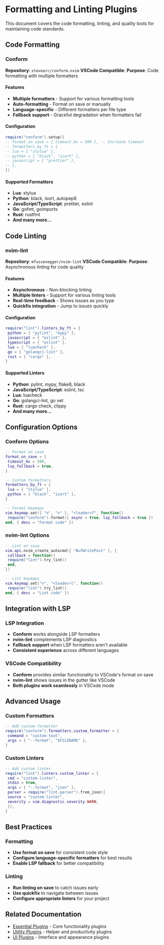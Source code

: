 # Formatting and Linting Plugins

This document covers the code formatting, linting, and quality tools for maintaining code standards.

## Code Formatting

### Conform 
**Repository**: `stevearc/conform.nvim` 
**VSCode Compatible**: 
**Purpose**: Code formatting with multiple formatters

#### Features
- **Multiple formatters** - Support for various formatting tools
- **Auto-formatting** - Format on save or manually
- **Language-specific** - Different formatters per file type
- **Fallback support** - Graceful degradation when formatters fail

#### Configuration
```lua
require("conform").setup({
-- format_on_save = { timeout_ms = 500 }, -- Increase timeout
-- formatters_by_ft = {
-- lua = { "stylua" },
-- python = { "black", "isort" },
-- javascript = { "prettier" },
-- },
})
```

#### Supported Formatters
- **Lua**: stylua
- **Python**: black, isort, autopep8
- **JavaScript/TypeScript**: prettier, eslint
- **Go**: gofmt, goimports
- **Rust**: rustfmt
- **And many more...**

## Code Linting

### nvim-lint 
**Repository**: `mfussenegger/nvim-lint` 
**VSCode Compatible**: 
**Purpose**: Asynchronous linting for code quality

#### Features
- **Asynchronous** - Non-blocking linting
- **Multiple linters** - Support for various linting tools
- **Real-time feedback** - Shows issues as you type
- **Quickfix integration** - Jump to issues quickly

#### Configuration
```lua
require("lint").linters_by_ft = {
 python = { "pylint", "mypy" },
 javascript = { "eslint" },
 typescript = { "eslint" },
 lua = { "luacheck" },
 go = { "golangci-lint" },
 rust = { "cargo" },
}
```

#### Supported Linters
- **Python**: pylint, mypy, flake8, black
- **JavaScript/TypeScript**: eslint, tsc
- **Lua**: luacheck
- **Go**: golangci-lint, go vet
- **Rust**: cargo check, clippy
- **And many more...**

## Configuration Options

### Conform Options
```lua
-- Format on save
format_on_save = {
 timeout_ms = 500,
 lsp_fallback = true,
}

-- Custom formatters
formatters_by_ft = {
 lua = { "stylua" },
 python = { "black", "isort" },
}

-- Format keymaps
vim.keymap.set({ "n", "v" }, "<leader>f", function()
 require("conform").format({ async = true, lsp_fallback = true })
end, { desc = "Format code" })
```

### nvim-lint Options
```lua
-- Lint on save
vim.api.nvim_create_autocmd({ "BufWritePost" }, {
 callback = function()
 require("lint").try_lint()
 end,
})

-- Lint keymaps
vim.keymap.set("n", "<leader>l", function()
 require("lint").try_lint()
end, { desc = "Lint code" })
```

## Integration with LSP

### LSP Integration
- **Conform** works alongside LSP formatters
- **nvim-lint** complements LSP diagnostics
- **Fallback support** when LSP formatters aren't available
- **Consistent experience** across different languages

### VSCode Compatibility
- **Conform** provides similar functionality to VSCode's format on save
- **nvim-lint** shows issues in the gutter like VSCode
- **Both plugins work seamlessly** in VSCode mode

## Advanced Usage

### Custom Formatters
```lua
-- Add custom formatter
require("conform").formatters.custom_formatter = {
 command = "custom-tool",
 args = { "--format", "$FILENAME" },
}
```

### Custom Linters
```lua
-- Add custom linter
require("lint").linters.custom_linter = {
 cmd = "custom-linter",
 stdin = true,
 args = { "--format", "json" },
 parser = require("lint.parser").from_json({
 source = "custom-linter",
 severity = vim.diagnostic.severity.WARN,
 }),
}
```

## Best Practices

### Formatting
- **Use format on save** for consistent code style
- **Configure language-specific formatters** for best results
- **Enable LSP fallback** for better compatibility

### Linting
- **Run linting on save** to catch issues early
- **Use quickfix** to navigate between issues
- **Configure appropriate linters** for your project

## Related Documentation

- [Essential Plugins](essential.md) - Core functionality plugins
- [Utility Plugins](utilities.md) - Helper and productivity plugins
- [UI Plugins](ui.md) - Interface and appearance plugins
